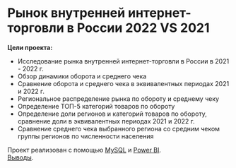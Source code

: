 # Рынок внутренней интернет-торговли в России 2022 VS 2021

**Цели проекта:**<br>
- Исследование рынка внутренней интернет-торговли в России в 2021 - 2022 г.<br>
- Обзор динамики оборота и среднего чека<br>
- Сравнение оборота и среднего чека в эквивалентных периодах 2021 и 2022 г.<br>
- Региональное распределение рынка по обороту и среднему чеку<br>
- Определение ТОП-5 категорий товаров по обороту<br>
- Определение доли регионов и категорий товаров по обороту, сравнение доли в эквивалентных периодах 2021 и 2022 г.<br> 
- Сравнение среднего чека выбранного региона со средним чеком группы регионов по численности населения<br>

Проект реализован с помощью [MySQL](https://github.com/ama-lls/project_e_commerce_ru/blob/main/sql_script.sql) и [Power BI](https://github.com/ama-lls/Pet_project_e_commerce_ru/blob/main/%D0%A0%D1%8B%D0%BD%D0%BE%D0%BA%20%D0%B2%D0%BD%D1%83%D1%82%D1%80%D0%B5%D0%BD%D0%BD%D0%B5%D0%B9%20%D0%B8%D0%BD%D1%82%D0%B5%D1%80%D0%BD%D0%B5%D1%82-%D1%82%D0%BE%D1%80%D0%B3%D0%BE%D0%B2%D0%BB%D0%B8%20%D0%B2%20%D0%A0%D0%BE%D1%81%D1%81%D0%B8%D0%B8%202022%20VS%202021.pbix).<br>
[Выводы](https://github.com/ama-lls/Pet_project_e_commerce_ru/blob/main/%D0%A0%D1%8B%D0%BD%D0%BE%D0%BA%20%D0%B2%D0%BD%D1%83%D1%82%D1%80%D0%B5%D0%BD%D0%BD%D0%B5%D0%B9%20%D0%B8%D0%BD%D1%82%D0%B5%D1%80%D0%BD%D0%B5%D1%82-%D1%82%D0%BE%D1%80%D0%B3%D0%BE%D0%B2%D0%BB%D0%B8%20%D0%B2%20%D0%A0%D0%BE%D1%81%D1%81%D0%B8%D0%B8%202022%20VS%202021.pdf).
